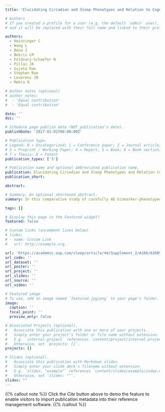 ```yaml
---
title: 'Elucidating Circadian and Sleep Phenotypes and Relation to Cognitive Impairment in Alzheimer`s Dementia'

# Authors
# If you created a profile for a user (e.g. the default `admin` user), write the username (folder name) here
# and it will be replaced with their full name and linked to their profile.

authors:
  - Heinzinger C
  - Wang L
  - Bena J
  - Bekris LM
  - Foldvary-Schaefer N
  - Pillai JA
  - Sujata Rao
  - Stephen Rao
  - Leverenz JB
  - Mehra R

# Author notes (optional)
# author_notes:
#  - 'Equal contribution'
#  - 'Equal contribution'

date: ''
doi: ''

# Schedule page publish date (NOT publication's date).
publishDate: '2017-01-01T00:00:00Z'

# Publication type.
# Legend: 0 = Uncategorized; 1 = Conference paper; 2 = Journal article;
# 3 = Preprint / Working Paper; 4 = Report; 5 = Book; 6 = Book section;
# 7 = Thesis; 8 = Patent
publication_types: ['3']

# Publication name and optional abbreviated publication name.
publication: Elucidating Circadian and Sleep Phenotypes and Relation to Cognitive Impairment in Alzheimer`s Dementia
publication_short: 

abstract: 

# Summary. An optional shortened abstract.
summary: In this comparative study of carefully AD biomarker-phenotyped and APOEƐ4-genotyped patients and normal cognition controls, less sleep time and more fragmented sleep are associated with poorer MMSE scores in MCI-AD. Preliminary results show cognitively normal participants at risk of AD(HR) do not show CRD seen in MCI-AD and are more consistent with controls (CL).

tags: []

# Display this page in the Featured widget?
featured: false

# Custom links (uncomment lines below)
# links:
# - name: Custom Link
#   url: http://example.org

url: 'https://academic.oup.com/sleep/article/44/Supplement_2/A166/6260550'
url_code: ''
url_dataset: ''
url_poster: ''
url_project: ''
url_slides: ''
url_source: ''
url_video: ''

# Featured image
# To use, add an image named `featured.jpg/png` to your page's folder.
image:
  caption: ''
  focal_point: ''
  preview_only: false

# Associated Projects (optional).
#   Associate this publication with one or more of your projects.
#   Simply enter your project's folder or file name without extension.
#   E.g. `internal-project` references `content/project/internal-project/index.md`.
#   Otherwise, set `projects: []`.
projects: []

# Slides (optional).
#   Associate this publication with Markdown slides.
#   Simply enter your slide deck's filename without extension.
#   E.g. `slides: "example"` references `content/slides/example/index.md`.
#   Otherwise, set `slides: ""`.
slides: ""
---
```


{{% callout note %}}
Click the _Cite_ button above to demo the feature to enable visitors to import publication metadata into their reference management software.
{{% /callout %}}
